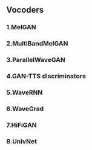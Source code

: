 
## Vocoders

### 1.MelGAN


### 2.MultiBandMelGAN


### 3.ParallelWaveGAN



### 4.GAN-TTS discriminators


### 5.WaveRNN


### 6.WaveGrad


### 7.HiFiGAN



### 8.UnivNet


<!-- MelGAN: paper
MultiBandMelGAN: paper
ParallelWaveGAN: paper
GAN-TTS discriminators: paper
WaveNet
WaveRNN: origin
WaveGrad: paper
HiFiGAN: Hifi-gan: generative adversarial networks for efficient and high fidelity speech synthesis.
UnivNet: paper
WaveGlow -->